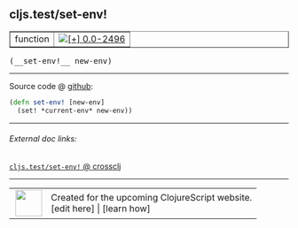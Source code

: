 ## cljs.test/set-env!



 <table border="1">
<tr>
<td>function</td>
<td><a href="https://github.com/cljsinfo/cljs-api-docs/tree/0.0-2496"><img valign="middle" alt="[+] 0.0-2496" title="Added in 0.0-2496" src="https://img.shields.io/badge/+-0.0--2496-lightgrey.svg"></a> </td>
</tr>
</table>


 <samp>
(__set-env!__ new-env)<br>
</samp>

---







Source code @ [github](https://github.com/clojure/clojurescript/blob/r3269/src/main/cljs/cljs/test.cljs#L267-L268):

```clj
(defn set-env! [new-env]
  (set! *current-env* new-env))
```

<!--
Repo - tag - source tree - lines:

 <pre>
clojurescript @ r3269
└── src
    └── main
        └── cljs
            └── cljs
                └── <ins>[test.cljs:267-268](https://github.com/clojure/clojurescript/blob/r3269/src/main/cljs/cljs/test.cljs#L267-L268)</ins>
</pre>

-->

---



###### External doc links:

[`cljs.test/set-env!` @ crossclj](http://crossclj.info/fun/cljs.test.cljs/set-env%21.html)<br>

---

 <table>
<tr><td>
<img valign="middle" align="right" width="48px" src="http://i.imgur.com/Hi20huC.png">
</td><td>
Created for the upcoming ClojureScript website.<br>
[edit here] | [learn how]
</td></tr></table>

[edit here]:https://github.com/cljsinfo/cljs-api-docs/blob/master/cljsdoc/cljs.test/set-envBANG.cljsdoc
[learn how]:https://github.com/cljsinfo/cljs-api-docs/wiki/cljsdoc-files

<!--

This information was too distracting to show to readers, but I'll leave it
commented here since it is helpful to:

- pretty-print the data used to generate this document
- and show how to retrieve that data



The API data for this symbol:

```clj
{:ns "cljs.test",
 :name "set-env!",
 :type "function",
 :signature ["[new-env]"],
 :source {:code "(defn set-env! [new-env]\n  (set! *current-env* new-env))",
          :title "Source code",
          :repo "clojurescript",
          :tag "r3269",
          :filename "src/main/cljs/cljs/test.cljs",
          :lines [267 268]},
 :full-name "cljs.test/set-env!",
 :full-name-encode "cljs.test/set-envBANG",
 :history [["+" "0.0-2496"]]}

```

Retrieve the API data for this symbol:

```clj
;; from Clojure REPL
(require '[clojure.edn :as edn])
(-> (slurp "https://raw.githubusercontent.com/cljsinfo/cljs-api-docs/catalog/cljs-api.edn")
    (edn/read-string)
    (get-in [:symbols "cljs.test/set-env!"]))
```

-->
